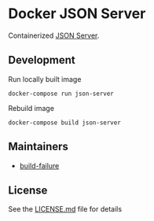# Docker JSON Server

Containerized [JSON Server](https://github.com/typicode/json-server).

## Development

Run locally built image

    docker-compose run json-server

Rebuild image

    docker-compose build json-server

## Maintainers

- [build-failure](https://github.com/build-failure)

## License

See the [LICENSE.md](LICENSE.md) file for details
